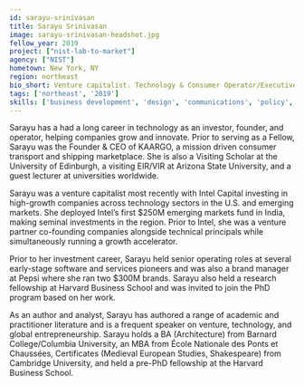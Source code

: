 ```yaml
---
id: sarayu-srinivasan
title: Sarayu Srinivasan
image: sarayu-srinivasan-headshot.jpg
fellow_year: 2019
project: ["nist-lab-to-market"]
agency: ["NIST"]
hometown: New York, NY
region: northeast
bio_short: Venture capitalist. Technology & Consumer Operator/Executive. Founder/CEO. Visiting Scholar/EIR-VIR. Kaargo, University of Edinburgh, ASU, Intel Capital, Pepsi, HBS. Curious, evolving, resourceful.
tags: ['northeast', '2019']
skills: ['business development', 'design', 'communications', 'policy', 'product']
---
```


Sarayu has a had a long career in technology as an investor, founder, and operator, helping companies grow and innovate. Prior to serving as a Fellow, Sarayu was the Founder & CEO of KAARGO, a mission driven consumer transport and shipping marketplace. She is also a Visiting Scholar at the University of Edinburgh, a visiting EIR/VIR at Arizona State University, and a guest lecturer at universities worldwide.

Sarayu was a venture capitalist most recently with Intel Capital investing in high-growth companies across technology sectors in the U.S. and emerging markets. She deployed Intel’s first $250M emerging markets fund in India, making seminal investments in the region. Prior to Intel, she was a venture partner co-founding companies alongside technical principals while simultaneously running a growth accelerator.

Prior to her investment career, Sarayu held senior operating roles at several early-stage software and services pioneers and was also a brand manager at Pepsi where she ran two $300M brands. Sarayu also held a research fellowship at Harvard Business School and was invited to join the PhD program based on her work.

As an author and analyst, Sarayu has authored a range of academic and practitioner literature and is a frequent speaker on venture, technology, and global entrepreneurship.  Sarayu holds a BA (Architecture) from Barnard College/Columbia University, an MBA from École Nationale des Ponts et Chaussées, Certificates (Medieval European Studies, Shakespeare) from Cambridge University, and held a pre-PhD fellowship at the Harvard Business School.
